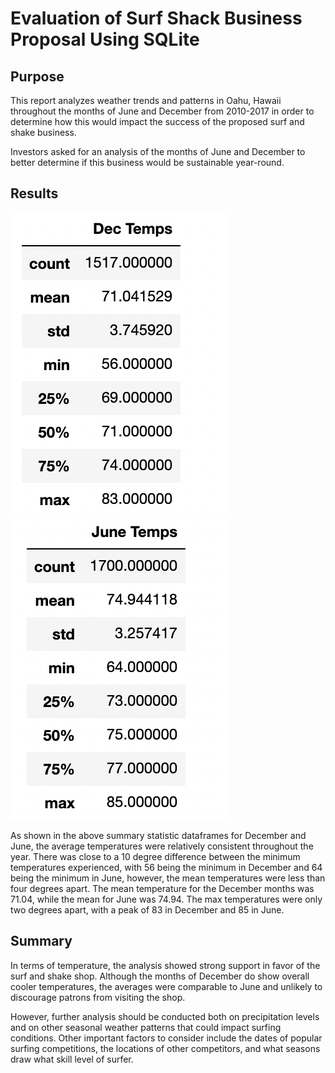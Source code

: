 # Evaluation of Surf Shack Business Proposal Using SQLite

## Purpose 

This report analyzes weather trends and patterns in Oahu, Hawaii throughout the months of June and December from 2010-2017 in order to determine how this would impact the success of the proposed surf and shake business. 

Investors asked for an analysis of the months of June and December to better determine if this business would be sustainable year-round. 

## Results 

![dec summary](https://github.com/msprech/surfs_up/blob/7cd88686494159e7c448ef537611a0e89c305fe8/Dec%20Temps.png) ![june summary](https://github.com/msprech/surfs_up/blob/7cd88686494159e7c448ef537611a0e89c305fe8/June%20Temps.png)

As shown in the above summary statistic dataframes for December and June, the average temperatures were relatively consistent throughout the year. There was close to a 10 degree difference between the minimum temperatures experienced, with 56 being the minimum in December and 64 being the minimum in June, however, the mean temperatures were less than four degrees apart. The mean temperature for the December months was 71.04, while the mean for June was 74.94. The max temperatures were only two degrees apart, with a peak of 83 in December and 85 in June. 

## Summary 

In terms of temperature, the analysis showed strong support in favor of the surf and shake shop. Although the months of December do show overall cooler temperatures, the averages were comparable to June and unlikely to discourage patrons from visiting the shop. 

However, further analysis should be conducted both on precipitation levels and on other seasonal weather patterns that could impact surfing conditions. Other important factors to consider include the dates of popular surfing competitions, the locations of other competitors, and what seasons draw what skill level of surfer.  
